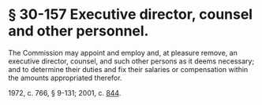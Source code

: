 # § 30-157 Executive director, counsel and other personnel.

<p>The Commission may appoint and employ and, at pleasure remove, an executive director, counsel, and such other persons as it deems necessary; and to determine their duties and fix their salaries or compensation within the amounts appropriated therefor.</p><p>1972, c. 766, § 9-131; 2001, c. <a href='http://lis.virginia.gov/cgi-bin/legp604.exe?011+ful+CHAP0844'>844</a>.</p>